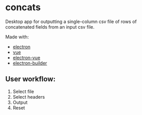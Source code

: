 # concats

Desktop app for outputting a single-column csv file of rows of concatenated fields from an input csv file.

Made with:

- [electron](https://github.com/electron/electron)
- [vue](https://github.com/vuejs/vue)
- [electron-vue](https://github.com/SimulatedGREG/electron-vue)
- [electron-builder](https://www.electron.build/)

## User workflow:

1. Select file
2. Select headers
3. Output
4. Reset
